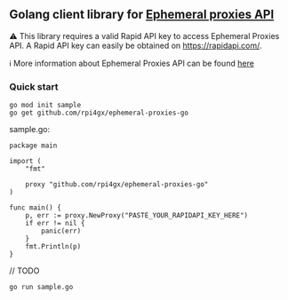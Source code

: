 ## Golang client library for [Ephemeral proxies API](https://www.ephemeral-proxies.net/)

:warning: This library requires a valid Rapid API key to access Ephemeral Proxies API. A Rapid API key can easily be obtained on https://rapidapi.com/.

:information_source: More information about Ephemeral Proxies API can be found [here](https://rapidapi.com/rpi4gx/api/ephemeral-proxies)

### Quick start

```
go mod init sample
go get github.com/rpi4gx/ephemeral-proxies-go
```

sample.go:
```
package main

import (
	"fmt"

	proxy "github.com/rpi4gx/ephemeral-proxies-go"
)

func main() {
	p, err := proxy.NewProxy("PASTE_YOUR_RAPIDAPI_KEY_HERE")
	if err != nil {
		panic(err)
	}
	fmt.Println(p)
}
```
// TODO
```
go run sample.go

```


